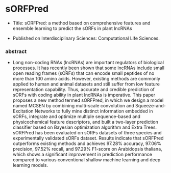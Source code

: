 # sORFPred

- Title: sORFPred: a method based on comprehensive features and ensemble learning to predict the sORFs in plant lncRNAs

- Published on Interdisciplinary Sciences: Computational Life Sciences.


### abstract

- Long non-coding RNAs (lncRNAs) are important regulators of biological processes. It has recently been shown that some lncRNAs include small open reading frames (sORFs) that can encode small peptides of no more than 100 amino acids. However, existing methods are commonly applied to human and animal datasets and still suffer from low feature representation capability. Thus, accurate and credible prediction of sORFs with coding ability in plant lncRNAs is imperative. This paper proposes a new method termed sORFPred, in which we design a model named MCSEN by combining multi-scale convolution and Squeeze-and-Excitation Networks to fully mine distinct information embedded in sORFs, integrate and optimize multiple sequence-based and physicochemical feature descriptors, and built a two-layer prediction classifier based on Bayesian optimization algorithm and Extra Trees. sORFPred has been evaluated on sORFs datasets of three species and experimentally validated sORFs dataset. Results indicate that sORFPred outperforms existing methods and achieves 97.28% accuracy, 97.06% precision, 97.52% recall, and 97.29% F1-score on Arabidopsis thaliana, which shows a significant improvement in prediction performance compared to various conventional shallow machine learning and deep learning models.
